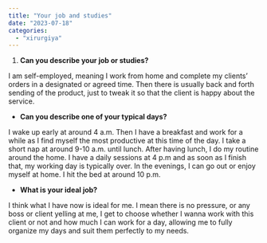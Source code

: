 ```yaml
---
title: "Your job and studies"
date: "2023-07-18"
categories: 
  - "xirurgiya"
---
```


1. **Can you describe your job or studies?**

I am self-employed, meaning I work from home and complete my clients’ orders in a designated or agreed time. Then there is usually back and forth sending of the product, just to tweak it so that the client is happy about the service.

- **Can you describe one of your typical days?**

I wake up early at around 4 a.m. Then I have a breakfast and work for a while as I find myself the most productive at this time of the day. I take a short nap at around 9-10 a.m. until lunch. After having lunch, I do my routine around the home. I have a daily sessions at 4 p.m and as soon as I finish that, my working day is typically over. In the evenings, I can go out or enjoy myself at home. I hit the bed at around 10 p.m.

- **What is your ideal job?**

I think what I have now is ideal for me. I mean there is no pressure, or any boss or client yelling at me, I get to choose whether I wanna work with this client or not and how much I can work for a day, allowing me to fully organize my days and suit them perfectly to my needs.
